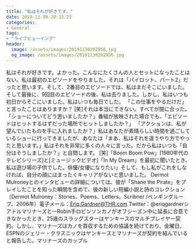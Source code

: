 ```yaml
---
title: "私はそれが好きです。"
date: 2019-11-30 20:33:23
categories:
- General
tags:
- "ライブビューイング"
header:
  image: /assets/images/20191130202956.jpg
  og_image: /assets/images/20191130202956.jpg
---
```


私はそれが好きです。よかった。こんなにたくさんの人とセットになったことはない。私は最初のエピソードをやりました。それは「パイロット、パート2」だったと思います。そして、2番目のエピソードでは、私はまだそこにいました。そして最後に、9回目のエピソードの後、私は去りました。しかし、私はいつも初日からそこにいました。私はいつも毎日でした。 「この仕事をやるだけだ」と言ったことはありますか？ [笑]それは本当にできない。すべてが間に合った。 「ショーについてどう思いましたか？」番組が放映された場合でも、「エピソードはヒットするはずだった場所でヒットしましたか？」 「アクションは、私が望んでいたものを手に入れましたか？」私はあなたが素晴らしい時間を過ごしているショーに行ってきましたが、あなたは「まあ、私はそれを違うやり方でやったと思います。」私はそれを非常に多くの人々に言った。だから私はいつも「自分はそうしましたか？」と自問します。 [笑]「Boom Boom Pow」[1980年代のテレビシリーズ]と[ミュージックビデオ]「In My Dream」を最初に聞いたとき、私は遊び場の子供でした。俳優/女優になりたい」そして、もし私がこれをしなければ、自分の顔にはまったくキャリアがないと思いました。 Dermot Mulroneyとのインタビューの詳細については、彼が「Shane the Pirate」をプレイしたことを知った瞬間を含めて、彼の新しい短編小説と詩のコレクション（Dermot Mulroney：Stories、Poems、Letters。Scribner /ペンギングループ、2006年）電子メール：Eriq.Gardner@THR.com Twitter：@eriqgardnerシアトルマリナーズと一Robin手ロビンソンカノがオフシーズン中に延長に合意できなかったとき、25歳のスラッグスターはヤンキースのマルチプレイヤー契約。しかし、マリナーズはカノを買収するための協議を続けており、金曜日、ESPNのジェリー・クラスニックはヤンキースとマリナーズが契約を結んでいると報告した。マリナーズのカップル
